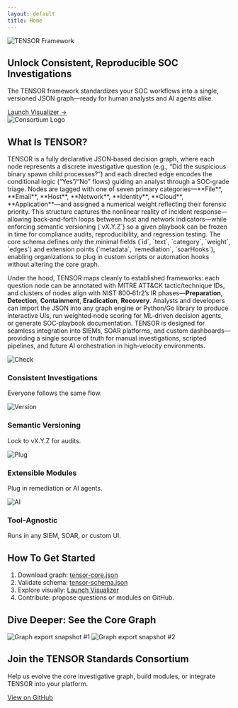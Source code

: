 ```yaml
---
layout: default
title: Home
---
```


<!-- HERO -->
<section class="bg-gradient-to-r from-navy to-teal text-white py-20">
  <div class="max-w-4xl mx-auto text-center px-4">
    <img src="{{ site.baseurl }}/assets/images/logo-framework.png" alt="TENSOR Framework" class="mx-auto mb-8 h-48 w-auto"/>
    <h1 class="text-4xl font-extrabold mb-4">
      Unlock Consistent, Reproducible SOC Investigations
    </h1>
    <p class="text-lg mb-8">
      The TENSOR framework standardizes your SOC workflows into a single, versioned JSON graph—ready for human analysts and AI agents alike.
    </p>
    <a href="{{ site.baseurl }}/visualizer/" class="inline-block bg-white text-navy font-semibold py-3 px-6 rounded-lg shadow hover:bg-gray-100 transition">
      Launch Visualizer →
    </a>
    <div class="mt-10 flex justify-center space-x-6">
      <img src="{{ site.baseurl }}/assets/images/logo-consortium.png"
          alt="Consortium Logo"
          class="h-24 border-2 border-white p-2 rounded" />
    </div>
  </div>
</section>

<!-- WHAT IS TENSOR -->
<section class="bg-gray-50 py-16">
  <div class="max-w-3xl mx-auto px-4">
    <h2 class="text-3xl font-bold mb-4">What Is TENSOR?</h2>
    <p class="text-lg text-gray-700">
  TENSOR is a fully declarative JSON‑based decision graph, where each node represents a discrete investigative question (e.g., “Did the suspicious binary spawn child processes?”) and each directed edge encodes the conditional logic (“Yes”/“No” flows) guiding an analyst through a SOC‑grade triage. Nodes are tagged with one of seven primary categories—**File**, **Email**, **Host**, **Network**, **Identity**, **Cloud**, **Application**—and assigned a numerical weight reflecting their forensic priority. This structure captures the nonlinear reality of incident response—allowing back‑and‑forth loops between host and network indicators—while enforcing semantic versioning (`vX.Y.Z`) so a given playbook can be frozen in time for compliance audits, reproducibility, and regression testing. The core schema defines only the minimal fields (`id`, `text`, `category`, `weight`, `edges`) and extension points (`metadata`, `remediation`, `soarHooks`), enabling organizations to plug in custom scripts or automation hooks without altering the core graph.

  Under the hood, TENSOR maps cleanly to established frameworks: each question node can be annotated with MITRE ATT&CK tactic/technique IDs, and clusters of nodes align with NIST 800‑61r2’s IR phases—**Preparation**, **Detection**, **Containment**, **Eradication**, **Recovery**. Analysts and developers can import the JSON into any graph engine or Python/Go library to produce interactive UIs, run weighted‑node scoring for ML‑driven decision agents, or generate SOC‑playbook documentation. TENSOR is designed for seamless integration into SIEMs, SOAR platforms, and custom dashboards—providing a single source of truth for manual investigations, scripted pipelines, and future AI orchestration in high‑velocity environments.
    </p>
  </div>
</section>

<!-- WHY TENSOR CARDS -->
<section class="py-16">
  <div class="max-w-6xl mx-auto px-4 grid grid-cols-1 md:grid-cols-4 gap-8">
    <div class="bg-white rounded-lg shadow p-6 text-center">
      <img src="{{ site.baseurl }}/assets/icons/check.svg" alt="Check" class="mx-auto h-12 mb-4"/>
      <h3 class="font-semibold text-xl mb-2">Consistent Investigations</h3>
      <p>Everyone follows the same flow.</p>
    </div>
    <div class="bg-white rounded-lg shadow p-6 text-center">
      <img src="{{ site.baseurl }}/assets/icons/version.svg" alt="Version" class="mx-auto h-12 mb-4"/>
      <h3 class="font-semibold text-xl mb-2">Semantic Versioning</h3>
      <p>Lock to vX.Y.Z for audits.</p>
    </div>
    <div class="bg-white rounded-lg shadow p-6 text-center">
      <img src="{{ site.baseurl }}/assets/icons/plug.svg" alt="Plug" class="mx-auto h-12 mb-4"/>
      <h3 class="font-semibold text-xl mb-2">Extensible Modules</h3>
      <p>Plug in remediation or AI agents.</p>
    </div>
    <div class="bg-white rounded-lg shadow p-6 text-center">
      <img src="{{ site.baseurl }}/assets/icons/ai.svg" alt="AI" class="mx-auto h-12 mb-4"/>
      <h3 class="font-semibold text-xl mb-2">Tool‑Agnostic</h3>
      <p>Runs in any SIEM, SOAR, or custom UI.</p>
    </div>
  </div>
</section>

<!-- HOW TO GET STARTED -->
<section class="bg-gray-50 py-16">
  <div class="max-w-3xl mx-auto px-4">
    <h2 class="text-2xl font-bold mb-4">How To Get Started</h2>
    <ol class="list-decimal list-inside space-y-2 text-gray-700">
      <li>Download graph: <a href="{{ site.baseurl }}/core/latest/tensor-core.json" class="text-teal hover:underline">tensor-core.json</a></li>
      <li>Validate schema: <a href="{{ site.baseurl }}/schemas/tensor-schema.json" class="text-teal hover:underline">tensor-schema.json</a></li>
      <li>Explore visually: <a href="{{ site.baseurl }}/visualizer/" class="text-teal hover:underline">Launch Visualizer</a></li>
      <li>Contribute: propose questions or modules on GitHub.</li>
    </ol>
  </div>
</section>

<!-- DIVE DEEPER GRAPH PREVIEWS -->
<section class="py-16">
  <div class="max-w-4xl mx-auto px-4 text-center">
    <h2 class="text-2xl font-bold mb-6">Dive Deeper: See the Core Graph</h2>
    <div class="grid grid-cols-1 md:grid-cols-2 gap-6">
      <img src="{{ site.baseurl }}/assets/images/graph-export1.png" alt="Graph export snapshot #1" class="h-64 w-auto object-contain rounded shadow-md mx-auto" />
      <img src="{{ site.baseurl }}/assets/images/graph-export2.png" alt="Graph export snapshot #2" class="h-64 w-auto object-contain rounded shadow-md mx-auto" />
    </div>
  </div>
</section>

<!-- GET INVOLVED CTA -->
<section class="bg-gray-800 text-white py-16">
  <div class="max-w-3xl mx-auto px-4 text-center">
    <h2 class="text-3xl font-bold mb-4">Join the TENSOR Standards Consortium</h2>
    <p class="mb-6">Help us evolve the core investigative graph, build modules, or integrate TENSOR into your platform.</p>
    <a href="https://github.com/tensor-standards-consortium/tensor-framework"
       class="bg-teal text-navy font-semibold py-3 px-6 rounded-lg hover:bg-green-400 transition">
      View on GitHub
    </a>
  </div>
</section>
